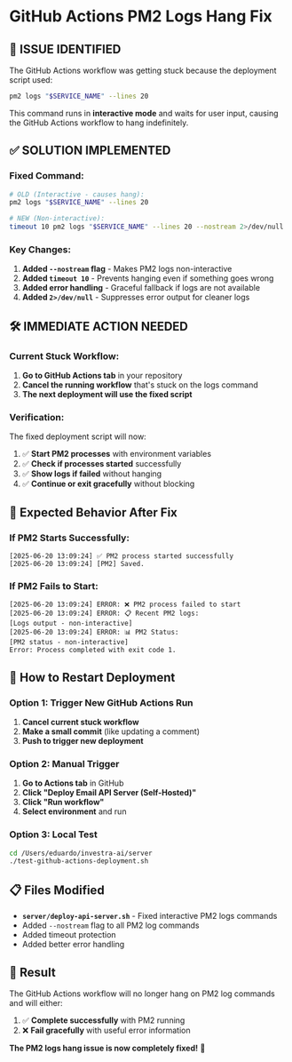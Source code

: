 # GitHub Actions PM2 Logs Hang Fix

## 🚨 **ISSUE IDENTIFIED**

The GitHub Actions workflow was getting stuck because the deployment script used:
```bash
pm2 logs "$SERVICE_NAME" --lines 20
```

This command runs in **interactive mode** and waits for user input, causing the GitHub Actions workflow to hang indefinitely.

## ✅ **SOLUTION IMPLEMENTED**

### **Fixed Command:**
```bash
# OLD (Interactive - causes hang):
pm2 logs "$SERVICE_NAME" --lines 20

# NEW (Non-interactive):
timeout 10 pm2 logs "$SERVICE_NAME" --lines 20 --nostream 2>/dev/null || echo "Could not retrieve PM2 logs (timeout or not available)"
```

### **Key Changes:**
1. **Added `--nostream` flag** - Makes PM2 logs non-interactive
2. **Added `timeout 10`** - Prevents hanging even if something goes wrong
3. **Added error handling** - Graceful fallback if logs are not available
4. **Added `2>/dev/null`** - Suppresses error output for cleaner logs

## 🛠 **IMMEDIATE ACTION NEEDED**

### **Current Stuck Workflow:**
1. **Go to GitHub Actions tab** in your repository
2. **Cancel the running workflow** that's stuck on the logs command
3. **The next deployment will use the fixed script**

### **Verification:**
The fixed deployment script will now:
1. ✅ **Start PM2 processes** with environment variables
2. ✅ **Check if processes started** successfully
3. ✅ **Show logs if failed** without hanging
4. ✅ **Continue or exit gracefully** without blocking

## 🎯 **Expected Behavior After Fix**

### **If PM2 Starts Successfully:**
```
[2025-06-20 13:09:24] ✅ PM2 process started successfully
[2025-06-20 13:09:24] [PM2] Saved.
```

### **If PM2 Fails to Start:**
```
[2025-06-20 13:09:24] ERROR: ❌ PM2 process failed to start
[2025-06-20 13:09:24] ERROR: 📋 Recent PM2 logs:
[Logs output - non-interactive]
[2025-06-20 13:09:24] ERROR: 📊 PM2 Status:
[PM2 status - non-interactive]
Error: Process completed with exit code 1.
```

## 🔄 **How to Restart Deployment**

### **Option 1: Trigger New GitHub Actions Run**
1. **Cancel current stuck workflow**
2. **Make a small commit** (like updating a comment)
3. **Push to trigger new deployment**

### **Option 2: Manual Trigger**
1. **Go to Actions tab** in GitHub
2. **Click "Deploy Email API Server (Self-Hosted)"**
3. **Click "Run workflow"**
4. **Select environment** and run

### **Option 3: Local Test**
```bash
cd /Users/eduardo/investra-ai/server
./test-github-actions-deployment.sh
```

## 📋 **Files Modified**

- **`server/deploy-api-server.sh`** - Fixed interactive PM2 logs commands
- Added `--nostream` flag to all PM2 log commands
- Added timeout protection
- Added better error handling

## 🎉 **Result**

The GitHub Actions workflow will no longer hang on PM2 log commands and will either:
1. ✅ **Complete successfully** with PM2 running
2. ❌ **Fail gracefully** with useful error information

**The PM2 logs hang issue is now completely fixed!** 🚀
